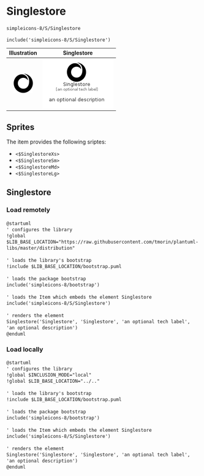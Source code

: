 # Singlestore


```text
simpleicons-8/S/Singlestore
```

```text
include('simpleicons-8/S/Singlestore')
```



| Illustration | Singlestore |
| :---: | :---: |
| ![illustration for Illustration](../../simpleicons-8/S/Singlestore.png) | ![illustration for Singlestore](../../simpleicons-8/S/Singlestore.Local.png) |



## Sprites
The item provides the following sriptes:

- `<$SinglestoreXs>`
- `<$SinglestoreSm>`
- `<$SinglestoreMd>`
- `<$SinglestoreLg>`





## Singlestore

### Load remotely
```plantuml
@startuml
' configures the library
!global $LIB_BASE_LOCATION="https://raw.githubusercontent.com/tmorin/plantuml-libs/master/distribution"

' loads the library's bootstrap
!include $LIB_BASE_LOCATION/bootstrap.puml

' loads the package bootstrap
include('simpleicons-8/bootstrap')

' loads the Item which embeds the element Singlestore
include('simpleicons-8/S/Singlestore')

' renders the element
Singlestore('Singlestore', 'Singlestore', 'an optional tech label', 'an optional description')
@enduml
```

### Load locally
```plantuml
@startuml
' configures the library
!global $INCLUSION_MODE="local"
!global $LIB_BASE_LOCATION="../.."

' loads the library's bootstrap
!include $LIB_BASE_LOCATION/bootstrap.puml

' loads the package bootstrap
include('simpleicons-8/bootstrap')

' loads the Item which embeds the element Singlestore
include('simpleicons-8/S/Singlestore')

' renders the element
Singlestore('Singlestore', 'Singlestore', 'an optional tech label', 'an optional description')
@enduml
```


